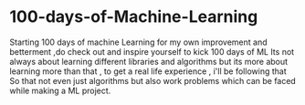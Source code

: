 # 100-days-of-Machine-Learning
Starting 100 days of machine Learning for my own improvement and betterment ,do check out and inspire yourself to kick 100 days of ML
Its not always about learning different libraries and algorithms but its more about learning more than that , to get a real life experience , i'll be following that
So that not even just algorithms but also work problems which can be faced while making a ML project.
